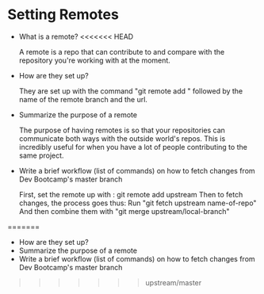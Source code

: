 # Setting Remotes

- What is a remote?
<<<<<<< HEAD

  A remote is a repo that can contribute to and compare with the repository you're working with at the moment.

- How are they set up?

  They are set up with the command "git remote add " followed by the name of the remote branch and the url.

- Summarize the purpose of a remote

  The purpose of having remotes is so that your repositories can communicate both ways with the outside world's repos. This is    incredibly useful for when you have a lot of people contributing to the same project. 

- Write a brief workflow (list of commands) on how to fetch changes from Dev Bootcamp's master branch

  First, set the remote up with :
    git remote add upstream <DBC git url>
  Then to fetch changes, the process goes thus:
    Run "git fetch upstream name-of-repo"
    And then combine them with "git merge upstream/local-branch"

<!-- Add your reflection here. Remove the comment markers -->
=======
- How are they set up?
- Summarize the purpose of a remote
- Write a brief workflow (list of commands) on how to fetch changes from Dev Bootcamp's master branch

<!-- Add your reflection here. Remove the comment markers -->
>>>>>>> upstream/master
